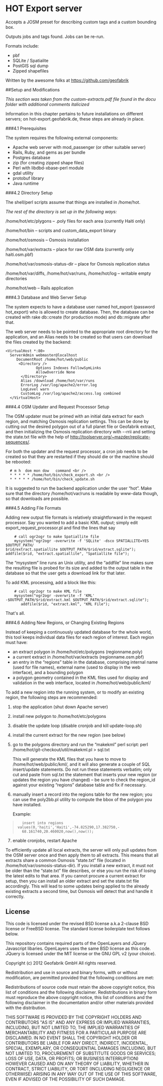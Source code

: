 # HOT Export server

Accepts a JOSM preset for describing custom tags and a custom bounding box.

Outputs jobs and tags found. Jobs can be re-run.

Formats include:

 * pbf
 * SQLite / Spatialite
 * PostGIS sql dump
 * Zipped shapefiles
 
Written by the awesome folks at https://github.com/geofabrik

##Setup and Modifications

*This section was taken from the custom-extracts.pdf file found in the docu folder with additional comments italicized*

Information in this chapter pertains to future installations on different servers; on hot-export.geofabrik.de, these steps are already in place.

###4.1 Prerequisites

The system requires the following external components:

* Apache web server with mod_passenger (or other suitable server)
* Rails, Ruby, and gems as per bundle
* Postgres database
* zip (for creating zipped shape files)
* Perl with libdbd-xbase-perl module
* gdal utility
* protobuf library
* Java runtime

###4.2 Directory Setup

The shell/perl scripts assume that things are installed in /home/hot.

*The rest of the directory is set up in the following ways:* 

/home/hot/etc/plygons – .poly files for each area (currently Haiti only)

/home/hot/bin – scripts and custom_data_export binary

/home/hot/osmosis – Osmosis installation

/home/hot/var/extracts – place for raw OSM data (currently only haiti.osm.pbf)

/home/hot/var/osmosis-status-dir – place for Osmosis replication status 

/home/hot/var/diffs, /home/hot/var/runs, /home/hot/log – writable empty directories 

/home/hot/web – Rails application

###4.3 Database and Web Server Setup

The system expects to have a database user named hot_export (password hot_export) who is allowed to create database. Then, the database can be created with rake db::create (for production mode) and db::migrate after that.

The web server needs to be pointed to the appropriate root directory for the application, and an Alias needs to be created so that users can download the files created by the backend:

```
<VirtualHost *:80>
  ServerAdmin webmaster@localhost 
     DocumentRoot /home/hot/web/public 
      <Directory /> 
              Options Indexes FollowSymLinks
              AllowOverride None
       </Directory>
       Alias /download /home/hot/var/runs
       ErrorLog /var/log/apache2/error.log
       LogLevel warn
       CustomLog /var/log/apache2/access.log combined
  </VirtualHost>
```

###4.4 OSM Updater and Request Processor Setup

The OSM updater must be primed with an initial data extract for each region, and matching Osmosis replication settings. This can be done by cutting out the desired polygon out of a full planet file or Geofabrik extract, and then initializing the Osmosis replication directory with --rrii and setting the state.txt file with the help of http://toolserver.org/~mazder/replicate-sequences/.

For both the updater and the request processor, a cron job needs to be created so that they are restarted if they should die or the machine should be rebooted:

```
  # m h  dom mon dow   command <br />
  * * * * * /home/hot/bin/check_export.sh <br />
  * * * * * /home/hot/bin/check_update.sh
```

It is suggested to run the backend application under the user “hot”. Make sure that the directory /home/hot/var/runs is readable by www-data though, so that downloads are possible.

###4.5 Adding File Formats

Adding new output file formats is relatively straightforward in the request processor. Say you wanted to add a basic KML output; simply edit export_request_processor.pl and find the lines that say

```
	# call ogr2ogr to make Spatiallite file
    mysystem("ogr2ogr -overwrite -f 'SQLite' -dsco SPATIALLITE=YES $OUTPUT_PATH/
$rid/extract.spatiallite $OUTPUT_PATH/$rid/extract.sqlite");      addfile($rid, "extract.spatiallite", "Spatiallite file");
```

The “mysystem” line runs an Unix utility, and the “addfile” line makes sure the resulting file is probed for its size and added to the output table in the database so that the user gets a download link for that later.

To add KML processing, add a block like this:

```    
    # call ogr2ogr to make KML file
    mysystem("ogr2ogr -overwrite -f 'KML' -$OUTPUT_PATH/$rid/extract.kml $OUTPUT_PATH/$rid/extract.sqlite");
       addfile($rid, "extract.kml“, "KML File");
```

That's all.

###4.6 Adding New Regions, or Changing Existing Regions

Instead of keeping a continuously updated database for the whole world, this tool keeps individual data files for each region of interest. Each region must have:

* an extract polygon in /home/hot/etc/polygons (regionname.poly)
* a current extract in /home/hot/var/extracts (regionname.osm.pbf)
* an entry in the “regions” table in the database, comprising internal name (used for file names), external name (used to display in the web interface), and a bounding polygon
* a polygon geometry contained in the KML files used for display and validation in the web interface, located in /home/hot/web/public/kml/

To add a new region into the running system, or to modify an existing region, the following steps are recommended:

1. stop the application (shut down Apache server)
2. install new polygon to /home/hot/etc/polygons
3. disable the update loop (disable cronjob and kill update-loop.sh)
4. install the current extract for the new region (see below)
5. go to the polygons directory and run the “makekml” perl script:
       perl /home/hot/git-checkout/util/makekml.pl > sql.txt

	This will generate the KML files that you have to move to /home/hot/web/public/kml/, and it will also generate a couple of SQL insert/update statements. Do not run these statements verbatim; only cut and paste from sql.txt the statement that inserts your new region (or updates the region you have changed) – be sure to check the region_id against your existing “regions” database table and fix if necessary.

6. manually insert a record into the regions table for the new region; you can use the poly2bb.pl utility to compute the bbox of the polygon you have installed. 

	Example:
>       insert into regions values(0,'haiti','Haiti',-74.825290,17.382750,-
>       68.161740,20.460020,now(),now());

7. enable cronjobs, restart Apache

To efficiently update all local extracts, the server will only pull updates from the OSM server once and then apply them to all extracts. This means that all extracts share a common Osmosis “state.txt” file (located in /home/hot/var/osmosis-status-dir). If you install a new extract, it must not be older than the “state.txt” file describes, or else you run the risk of losing the latest edits to that area. If you cannot procure a current extract for setup, then you can install an older extract and set the state.txt file accordingly. This will lead to some updates being applied to the already existing extracts a second time, but Osmosis will detect that and handle it correctly.


## License

This code is licensed under the revised BSD license a.k.a 2-clause BSD license or FreeBSD license. The standard license boilerplate text follows below.

This repository contains required parts of the OpenLayers and JQuery Javascript libaries. OpenLayers uses the same BSD license as this code. JQuery is licensed under the MIT license or the GNU GPL v2 (your choice).

Copyright (c) 2012 Geofabrik GmbH All rights reserved.

Redistribution and use in source and binary forms, with or without modification, are permitted provided that the following conditions are met:

Redistributions of source code must retain the above copyright notice, this list of conditions and the following disclaimer. Redistributions in binary form must reproduce the above copyright notice, this list of conditions and the following disclaimer in the documentation and/or other materials provided with the distribution.

THIS SOFTWARE IS PROVIDED BY THE COPYRIGHT HOLDERS AND CONTRIBUTORS "AS IS" AND ANY EXPRESS OR IMPLIED WARRANTIES, INCLUDING, BUT NOT LIMITED TO, THE IMPLIED WARRANTIES OF MERCHANTABILITY AND FITNESS FOR A PARTICULAR PURPOSE ARE DISCLAIMED. IN NO EVENT SHALL THE COPYRIGHT HOLDER OR CONTRIBUTORS BE LIABLE FOR ANY DIRECT, INDIRECT, INCIDENTAL, SPECIAL, EXEMPLARY, OR CONSEQUENTIAL DAMAGES (INCLUDING, BUT NOT LIMITED TO, PROCUREMENT OF SUBSTITUTE GOODS OR SERVICES; LOSS OF USE, DATA, OR PROFITS; OR BUSINESS INTERRUPTION) HOWEVER CAUSED AND ON ANY THEORY OF LIABILITY, WHETHER IN CONTRACT, STRICT LIABILITY, OR TORT (INCLUDING NEGLIGENCE OR OTHERWISE) ARISING IN ANY WAY OUT OF THE USE OF THIS SOFTWARE, EVEN IF ADVISED OF THE POSSIBILITY OF SUCH DAMAGE.